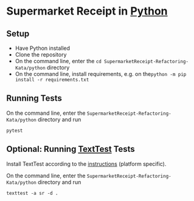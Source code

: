 # Supermarket Receipt in [Python](https://www.python.org/)

## Setup

* Have Python installed
* Clone the repository
* On the command line, enter the `cd SupermarketReceipt-Refactoring-Kata/python` directory
* On the command line, install requirements, e.g. on the`python -m pip install -r requirements.txt`

## Running Tests

On the command line, enter the `SupermarketReceipt-Refactoring-Kata/python` directory and run

```
pytest
```

## Optional: Running [TextTest](https://www.texttest.org/) Tests

Install TextTest according to the [instructions](https://www.texttest.org/index.html#getting-started-with-texttest) (platform specific).

On the command line, enter the `SupermarketReceipt-Refactoring-Kata/python` directory and run

```
texttest -a sr -d .
```
